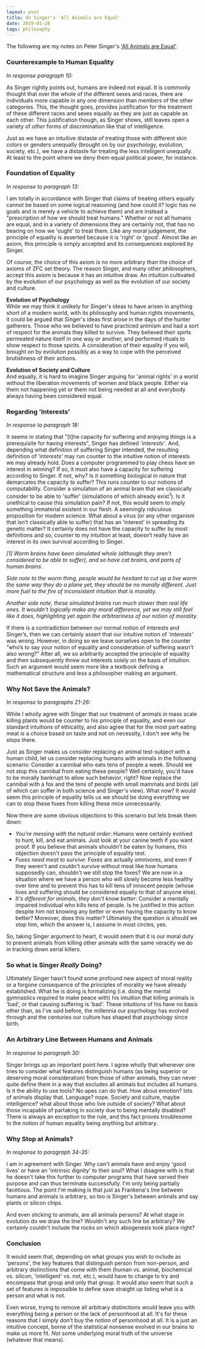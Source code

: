 ```yaml
---
layout: post
title: On Singer's 'All Animals are Equal'
date: 2019-01-28
tags: philosophy
---
```

The following are my notes on Peter Singer's ['All Animals are Equal'](https://rintintin.colorado.edu/~vancecd/phil3140/Singer1.pdf).

### Counterexample to Human Equality
*In response paragraph 10:*

As Singer rightly points out, humans are indeed not equal. It is commonly thought that over the whole of the different sexes and races, there are individuals more capable in any one dimension than members of the other categories. This, the thought goes, provides justification for the treatment of these different races and sexes equally as they are just as capable as each other. This justification though, as Singer shows, still leaves open a variety of *other* forms of discrimination like that of intelligence.

<!--more-->

Just as we have an intuitive distaste of treating those with different skin colors or genders unequally (brought on by our psychology, evolution, society, etc.), we have a distaste for treating the less intelligent unequally. At least to the point where we deny them equal political power, for instance.

### Foundation of Equality
*In response to paragraph 13:*

I am totally in accordance with Singer that claims of treating others equally cannot be based on some logical reasoning (and how could it? logic has no goals and is merely a vehicle to achieve them) and are instead a "prescription of how we should treat humans." Whether or not all humans are equal, and in a variety of dimensions they are certainly not, that has no bearing on how we 'ought' to treat them. Like any moral judgement, the principle of equality is asserted because it is 'right' or 'good'. Almost like an axiom, this principle is simply accepted and its consequences explored by Singer.

Of course, the choice of this axiom is no more arbitrary than the choice of axioms of ZFC set theory. The reason Singer, and many other philosophers, accept this axiom is because it has an intuitive draw. An intuition cultivated by the evolution of our psychology as well as the evolution of our society and culture.

**Evolution of Psychology**<br>
While we may think it unlikely for Singer's ideas to have arisen in anything short of a modern world, with its philosophy and human rights movements, it could be argued that Singer's ideas first arose in the days of the hunter gatherers. Those who we believed to have practiced animism and had a sort of respect for the animals they killed to survive. They believed their spirts permeated nature itself in one way or another, and performed rituals to show respect to those spirits. A consideration of their equality if you will, brought on by evolution possibly as a way to cope with the perceived brutishness of their actions.

**Evolution of Society and Culture**<br>
And equally, it is hard to imagine Singer arguing for 'animal rights' in a world without the liberation movements of women and black people. Either via them not happening yet or them not being needed at all and everybody always having been considered equal.

### Regarding 'Interests'
*In response to paragraph 18:*

It seems in stating that "[t]he capacity for suffering and enjoying things is a prerequisite for having interests", Singer has defined *'interests'*. And, depending what definition of suffering Singer intended, the resulting definition of *'interests'* may run counter to the intuitive notion of interests we may already hold. Does a computer programmed to play chess have an interest in winning? If so, it must also have a capacity for suffering according to Singer. If not, why? Is it something biological in nature that demarcates the capacity to suffer? This runs counter to our notions of computability. Consider a simulation of an animal brain that we classically consider to be able to 'suffer' (simulations of which already exist$^1$). Is it unethical to cause this simulation pain? If not, this would seem to imply something immaterial existent in our flesh. A seemingly ridiculous proposition for modern science. What about a virus (or any other organism that isn’t classically able to suffer) that has an ‘interest’ in spreading its genetic matter? It certainly does not have the capacity to suffer by most definitions and so, counter to my intuition at least, doesn’t really have an interest in its own survival according to Singer.

*[1] Worm brains have been simulated whole (although they aren't considered to be able to suffer), and so have cat brains, and parts of human brains.*

*Side note to the worm thing, people would be hesitant to cut up a live worm the same way they do a plane yet, they should be no morally different. Just more fuel to the fire of inconsistent intuition that is morality.*

*Another side note, these simulated brains run much slower than real life ones. It wouldn't logically make any moral difference, yet we may still feel like it does, highlighting yet again the arbitrariness of our notion of morality.*

If there is a contradiction between our normal notion of interests and Singer’s, then we can certainly assert that our intuitive notion of *‘interests’* was wrong. However, in doing so we leave ourselves open to the counter “who’s to say your notion of equality and consideration of suffering wasn’t also wrong?” After all, we so arbitrarily accepted the principle of equality and then subsequently threw out interests solely on the basis of intuition. Such an argument would seem more like a textbook defining a mathematical structure and less a philosopher making an argument.

### Why Not Save the Animals?
*In response to paragraphs 21-26:*

While I wholly agree with Singer that our treatment of animals in mass scale killing plants would be counter to his principle of equality, and even our standard intuitions of ethicality, and also agree that for the most part eating meat is a choice based on taste and not on necessity, I don't see why he stops there.

Just as Singer makes us consider replacing an animal test-subject with a human child, let us consider replacing humans with animals in the following scenario:
Consider a cannibal who eats tens of people a week. Should we not stop this cannibal from eating these people? Well certainly, you'd have to be morally bankrupt to allow such behavior, right? Now replace the cannibal with a fox and the tens of people with small mammals and birds (all of which can suffer in both science and Singer's view). What now? It would seem this principle of equality tells us we should be doing everything we can to stop these foxes from killing these mice unnecessarily.

Now there are some obvious objections to this scenario but lets break them down:
- *You're messing with the natural order*: Humans were certainly evolved to hunt, kill, and eat animals. Just look at your canine teeth if you want proof. If you believe that animals shouldn't be eaten by humans, this objection doesn't pass the principle of equality test.
- *Foxes need meat to survive*: Foxes are actually omnivores, and even if they weren't and couldn't survive without meat like how humans supposedly can, shouldn't we still stop the foxes? We are now in a situation where we have a person who will slowly become less healthy over time and to prevent this has to kill tens of innocent people (whose lives and suffering should be considered equally to that of anyone else).
- *It's different for animals, they don't know better*: Consider a mentally impaired individual who kills tens of people. Is he justified in this action despite him not knowing any better or even having the capacity to know better? Moreover, does this matter? Ultimately the question is should we stop him, which the answer is, I assume in most circles, yes.

So, taking Singer argument to heart, it would seem that it is our moral duty to prevent animals from killing other animals with the same veracity we do in tracking down serial killers.


### So what is Singer *Really* Doing?
Ultimately Singer hasn't found some profound new aspect of moral reality or a forgone consequence of the principles of morality we have already established. What he is doing is formalizing (i.e. doing the mental gymnastics required to make peace with) his intuition that killing animals is 'bad', or that causing suffering is 'bad'. These intuitions of his have no basis other than, as I've said before, the millennia our psychology has evolved through and the centuries our culture has shaped that psychology since birth.

### An Arbitrary Line Between Humans and Animals
*In response to paragraph 30:*

Singer brings up an important point here. I agree wholly that whenever one tries to consider what features distinguish humans (as being superior or deserving moral consideration) from those of other animals, they can never quite define them in a way that excludes all animals but includes all humans. Is it the ability to use tools? No apes can do that. How about emotion? lots of animals display that. Language? nope. Society and culture, maybe intelligence? what about those who live outside of society? What about those incapable of partaking in society due to being mentally disabled? There is always an exception to the rule, and this fact proves troublesome to the notion of human equality being anything but arbitrary.

### Why Stop at Animals?
*In response to paragraph 34-35:*

I am in agreement with Singer. Why can't animals have and enjoy 'good lives' or have an 'intrinsic dignity' to their soul? What I disagree with is that he doesn't take this further to computer programs that have served their purpose and can thus terminate successfully. I'm only being partially facetious. The point I'm making is that just as Frankena's line between humans and animals is arbitrary, so too is Singer's between animals and say plants or silicon chips.

And even sticking to animals, are all animals persons? At what stage in evolution do we draw the line? Wouldn't any such line be arbitrary? We certainly couldn't include the rocks on which abiogenesis took place right?

### Conclusion
It would seem that, depending on what groups you wish to include as 'persons', the key features that distinguish person from non-person, and arbitrary distinctions that come with them (human vs. animal, biochemical vs. silicon, 'intelligent' vs. not, etc.), would have to change to try and encompass that group and only that group. It would also seem that such a set of features is impossible to define save straight up listing what is a person and what is not.

Even worse, trying to remove all arbitrary distinctions would leave you with everything being a person or the lack of personhood at all. It's for these reasons that I simply don't buy the notion of personhood at all. It is a just an intuitive concept, borne of the statistical nonsense evolved in our brains to make us more fit. *Not* some underlying moral truth of the universe (whatever that means).
